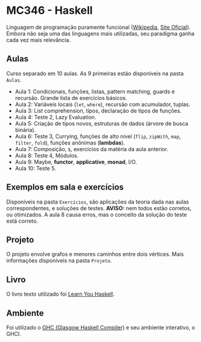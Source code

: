 MC346 - Haskell
===============

Linguagem de programação puramente funcional ([Wikipedia](https://en.wikipedia.org/wiki/Haskell_(programming_language)), [Site Oficial](https://www.haskell.org/)).
Embora não seja uma das linguagens mais utilizadas, seu paradigma ganha cada vez mais relevância.

Aulas
-----
Curso separado em 10 aulas. As 9 primeiras estão disponíveis na pasta `Aulas`.

- Aula 1: Condicionais, funções, listas, pattern matching, guards e recursão. Grande lista de exercícios básicos.
- Aula 2: Variáveis locais (`let`, `where`), recursão com acumulador, tuplas.
- Aula 3: List comprehension, tipos, declaração de tipos de funções.
- Aula 4: Teste 2, Lazy Evaluation.
- Aula 5: Criação de tipos novos, estruturas de dados (árvore de busca binária).
- Aula 6: Teste 3, Currying, funções de alto nível (`flip`, `zipWith`, `map`, `filter`, `fold`), funções anônimas (__lambdas__).
- Aula 7: Composição, `$`, exercícios da matéria da aula anterior.
- Aula 8: Teste 4, Módulos.
- Aula 9: Maybe, __functor__, __applicative__, __monad__, I/O. 
- Aula 10: Teste 5.

Exemplos em sala e exercícios
-----------------------------
Disponíveis na pasta `Exercícios`, são aplicações da teoria dada nas aulas correspondentes, e soluções de testes.
**AVISO:** nem todos estão corretos, ou otimizados. A aula 8 causa erros, mas o conceito da solução do teste está correto.

Projeto
-------
O projeto envolve grafos e menores caminhos entre dois vértices.
Mais informações disponíveis na pasta `Projeto`.

Livro
-----
O livro texto utilizado foi [Learn You Haskell](http://learnyouahaskell.com/chapters).

Ambiente
--------
Foi utilizado o [GHC (Glasgow Haskell Compiler)](https://www.haskell.org/ghc/) e seu ambiente interativo, o GHCI.
